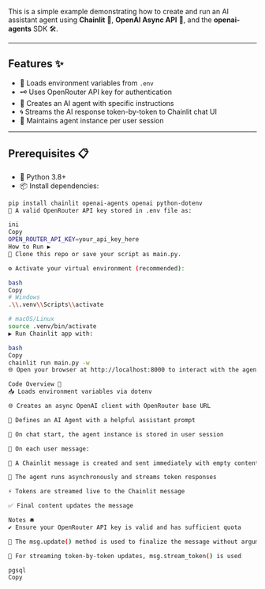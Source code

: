 This is a simple example demonstrating how to create and run an AI assistant agent using **Chainlit** 🤖, **OpenAI Async API** 🚀, and the **openai-agents** SDK 🛠️.

---

## Features ✨

- 🔐 Loads environment variables from `.env`
- 🗝️ Uses OpenRouter API key for authentication
- 🤖 Creates an AI agent with specific instructions
- 🌀 Streams the AI response token-by-token to Chainlit chat UI
- 👥 Maintains agent instance per user session

---

## Prerequisites 📋

- 🐍 Python 3.8+
- 📦 Install dependencies:

```bash
pip install chainlit openai-agents openai python-dotenv
🔑 A valid OpenRouter API key stored in .env file as:

ini
Copy
OPEN_ROUTER_API_KEY=your_api_key_here
How to Run ▶️
📂 Clone this repo or save your script as main.py.

⚙️ Activate your virtual environment (recommended):

bash
Copy
# Windows
.\\.venv\\Scripts\\activate

# macOS/Linux
source .venv/bin/activate
▶️ Run Chainlit app with:

bash
Copy
chainlit run main.py -w
🌐 Open your browser at http://localhost:8000 to interact with the agent.

Code Overview 📝
📥 Loads environment variables via dotenv

🌐 Creates an async OpenAI client with OpenRouter base URL

🧠 Defines an AI Agent with a helpful assistant prompt

🚀 On chat start, the agent instance is stored in user session

💬 On each user message:

📨 A Chainlit message is created and sent immediately with empty content

🔄 The agent runs asynchronously and streams token responses

⚡ Tokens are streamed live to the Chainlit message

✅ Final content updates the message

Notes 🛎️
✔️ Ensure your OpenRouter API key is valid and has sufficient quota

🔧 The msg.update() method is used to finalize the message without arguments

🎯 For streaming token-by-token updates, msg.stream_token() is used

pgsql
Copy
